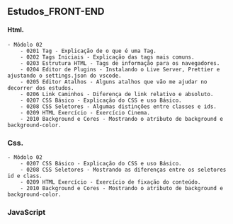 ## Estudos_FRONT-END

#### Html.

    - Môdolo 02
        - 0201 Tag - Explicação de o que é uma Tag.
        - 0202 Tags Iniciais - Explicação das tags mais comuns.
        - 0203 Estrutura HTML - Tags de informação para os navegadores.
        - 0204 Editor de Plugins - Instalando o Live Server, Prettier e ajustando o settings.json do vscode.
        - 0205 Editor Atalhos - Alguns atalhos que vão me ajudar no decorrer dos estudos.
        - 0206 Link Caminhos - Diferença de link relativo e absoluto.
        - 0207 CSS Básico - Explicação do CSS e uso Básico.
        - 0208 CSS Seletores - Algumas distinções entre classes e ids.
        - 0209 HTML Exercício - Exercício Cinema.
        - 2010 Background e Cores - Mostrando o atributo de background e background-color.

### Css.
    - Môdolo 02
        - 0207 CSS Básico - Explicação do CSS e uso Básico.
        - 0208 CSS Seletores - Mostrando as diferenças entre os seletores id e class.
        - 0209 HTML Exercício - Exercício de fixação do conteúdo.
        - 2010 Background e Cores - Mostrando o atributo de background e background-color.
### JavaScript
